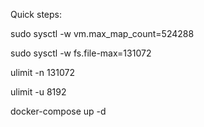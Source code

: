 Quick steps:

sudo sysctl -w vm.max_map_count=524288

sudo sysctl -w fs.file-max=131072

ulimit -n 131072

ulimit -u 8192

docker-compose up -d
